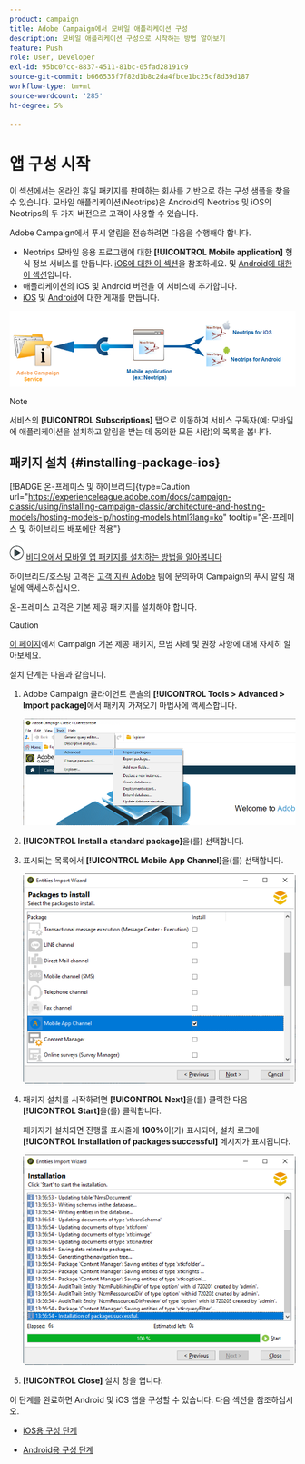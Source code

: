 ```yaml
---
product: campaign
title: Adobe Campaign에서 모바일 애플리케이션 구성
description: 모바일 애플리케이션 구성으로 시작하는 방법 알아보기
feature: Push
role: User, Developer
exl-id: 95bc07cc-8837-4511-81bc-05fad28191c9
source-git-commit: b666535f7f82d1b8c2da4fbce1bc25cf8d39d187
workflow-type: tm+mt
source-wordcount: '285'
ht-degree: 5%

---
```


# 앱 구성 시작



이 섹션에서는 온라인 휴일 패키지를 판매하는 회사를 기반으로 하는 구성 샘플을 찾을 수 있습니다. 모바일 애플리케이션(Neotrips)은 Android의 Neotrips 및 iOS의 Neotrips의 두 가지 버전으로 고객이 사용할 수 있습니다.

Adobe Campaign에서 푸시 알림을 전송하려면 다음을 수행해야 합니다.

* Neotrips 모바일 응용 프로그램에 대한 **[!UICONTROL Mobile application]** 형식 정보 서비스를 만듭니다. [iOS에 대한 이 섹션](configuring-the-mobile-application.md#configuring-ios-service)을 참조하세요. 및 [Android에 대한 이 섹션](configuring-the-mobile-application-android.md#configuring-android-service)입니다.
* 애플리케이션의 iOS 및 Android 버전을 이 서비스에 추가합니다.
* [iOS](create-notifications-ios.md) 및 [Android](create-notifications-android.md)에 대한 게재를 만듭니다.

![](assets/nmac_service_diagram.png)

>[!NOTE]
>
>서비스의 **[!UICONTROL Subscriptions]** 탭으로 이동하여 서비스 구독자(예: 모바일에 애플리케이션을 설치하고 알림을 받는 데 동의한 모든 사람)의 목록을 봅니다.

## 패키지 설치 {#installing-package-ios}

[!BADGE 온-프레미스 및 하이브리드]{type=Caution url="https://experienceleague.adobe.com/docs/campaign-classic/using/installing-campaign-classic/architecture-and-hosting-models/hosting-models-lp/hosting-models.html?lang=ko" tooltip="온-프레미스 및 하이브리드 배포에만 적용"}

![](assets/do-not-localize/how-to-video.png) [비디오에서 모바일 앱 패키지를 설치하는 방법을 알아봅니다](https://experienceleague.adobe.com/docs/campaign-classic-learn/tutorials/sending-messages/push-channel/installing-the-mobile-app-channel.html#sending-messages)

하이브리드/호스팅 고객은 [고객 지원 Adobe](https://helpx.adobe.com/kr/enterprise/admin-guide.html/enterprise/using/support-for-experience-cloud.ug.html) 팀에 문의하여 Campaign의 푸시 알림 채널에 액세스하십시오.

온-프레미스 고객은 기본 제공 패키지를 설치해야 합니다.

>[!CAUTION]
>
>[이 페이지](../../installation/using/installing-campaign-standard-packages.md)에서 Campaign 기본 제공 패키지, 모범 사례 및 권장 사항에 대해 자세히 알아보세요.

설치 단계는 다음과 같습니다.

1. Adobe Campaign 클라이언트 콘솔의 **[!UICONTROL Tools > Advanced > Import package]**&#x200B;에서 패키지 가져오기 마법사에 액세스합니다.

   ![](assets/package_ios.png)

1. **[!UICONTROL Install a standard package]**&#x200B;을(를) 선택합니다.

1. 표시되는 목록에서 **[!UICONTROL Mobile App Channel]**&#x200B;을(를) 선택합니다.

   ![](assets/package_ios_2.png)

1. 패키지 설치를 시작하려면 **[!UICONTROL Next]**&#x200B;을(를) 클릭한 다음 **[!UICONTROL Start]**&#x200B;을(를) 클릭합니다.

   패키지가 설치되면 진행률 표시줄에 **100%**&#x200B;이(가) 표시되며, 설치 로그에 **[!UICONTROL Installation of packages successful]** 메시지가 표시됩니다.

   ![](assets/package_ios_3.png)

1. **[!UICONTROL Close]** 설치 창을 엽니다.

이 단계를 완료하면 Android 및 iOS 앱을 구성할 수 있습니다.
다음 섹션을 참조하십시오.

* [iOS용 구성 단계](configuring-the-mobile-application.md)

* [Android용 구성 단계](configuring-the-mobile-application-android.md)

